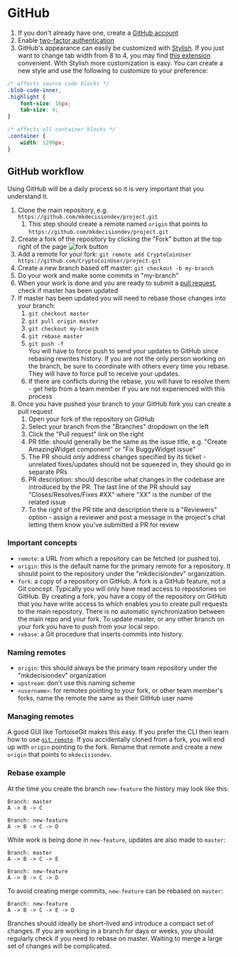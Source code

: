 # GitHub

1. If you don't already have one, create a [GitHub account](https://github.com/)
1. Enable [two-factor authentication](https://github.com/blog/1614-two-factor-authentication)
1. GitHub's appearance can easily be customized with [Stylish](https://chrome.google.com/webstore/detail/stylish-custom-themes-for/fjnbnpbmkenffdnngjfgmeleoegfcffe). If you just want to change tab width from 8 to 4, you may find [this extension](https://chrome.google.com/webstore/detail/tab-size-on-github/ofjbgncegkdemndciafljngjbdpfmbkn) convenient. With Stylish more customization is easy. You can create a new style and use the following to customize to your preference:
```css
/* affects source code blocks */
.blob-code-inner,
.highlight {
	font-size: 16px;
	tab-size: 4;
}

/* affects all container blocks */
.container {
	width: 1200px;
}
```

## GitHub workflow

Using GitHub will be a daily process so it is very important that you understand it.

1. Clone the main repository, e.g. `https://github.com/mkdecisiondev/project.git`
	1. This step should create a remote named `origin` that points to `https://github.com/mkdecisiondev/project.git`
1. Create a fork of the repository by clicking the "Fork" button at the top right of the page
    ![fork button](https://github-images.s3.amazonaws.com/help/bootcamp/Bootcamp-Fork.png)
1. Add a remote for your fork: `git remote add CryptoCoinUser https://github.com/CryptoCoinUser/project.git`
1. Create a new branch based off master: `git checkout -b my-branch`
1. Do your work and make some commits in "my-branch"
1. When your work is done and you are ready to submit a [pull request](https://help.github.com/articles/about-pull-requests/), check if master has been updated
1. If master has been updated you will need to rebase those changes into your branch:
	1. `git checkout master`
	1. `git pull origin master`
	1. `git checkout my-branch`
	1. `git rebase master`
	1. `git push -f`<br>
You will have to force push to send your updates to GitHub since rebasing rewrites history. If you are not the only person working on the branch, be sure to coordinate with others every time you rebase. They will have to force pull to receive your updates.
	1. If there are conflicts during the rebase, you will have to resolve them - get help from a team member if you are not experienced with this process
1. Once you have pushed your branch to your GitHub fork you can create a pull request
	1. Open your fork of the repository on GitHub
	1. Select your branch from the "Branches" dropdown on the left
	1. Click the "Pull request" link on the right
	1. PR title: should generally be the same as the issue title, e.g. "Create AmazingWidget component" or "Fix BuggyWidget issue"
	1. The PR should *only* address changes specified by its ticket - unrelated fixes/updates should not be squeezed in, they should go in separate PRs
	1. PR description: should describe what changes in the codebase are introduced by the PR. The last line of the PR should say "Closes/Resolves/Fixes #XX" where "XX" is the number of the related issue
	1. To the right of the PR title and description there is a "Reviewers" option - assign a reviewer and post a message in the project's chat letting them know you've submitted a PR for review

### Important concepts

* `remote`: a URL from which a repository can be fetched (or pushed to).
* `origin`: this is the default name for the primary remote for a repository. It should point to the repository under the "mkdecisiondev" organization.
* `fork`: a copy of a repository on GitHub. A fork is a GitHub feature, not a Git concept. Typically you will only have read access to repositories on GitHub.
	By creating a fork, you have a copy of the repository on GitHub that you have write access to which enables you to create pull requests to the main repository.
	There is no automatic synchronization between the main repo and your fork. To update master, or any other branch on your fork you have to push from your local repo.
* `rebase`: a Git procedure that inserts commits into history.

### Naming remotes

* `origin`: this should always be the primary team repository under the "mkdecisiondev" organization
* `upstream`: don't use this naming scheme
* `<username>`: for remotes pointing to your fork, or other team member's forks, name the remote the same as their GitHub user name

### Managing remotes

A good GUI like TortoiseGit makes this easy. If you prefer the CLI then learn how to use [`git remote`](https://git-scm.com/book/en/v2/Git-Basics-Working-with-Remotes). If you accidentally cloned from a fork, you will end up with `origin` pointing to the fork. Rename that remote and create a new `origin` that points to `mkdecisiondev`.

### Rebase example

At the time you create the branch `new-feature` the history may look like this:
```
Branch: master
A -> B -> C

Branch: new-feature
A -> B -> C -> D
```

While work is being done in `new-feature`, updates are also made to `master`:
```
Branch: master
A -> B -> C -> E

Branch: new-feature
A -> B -> C -> D
```

To avoid creating merge commits, `new-feature` can be rebased on `master`:
```
Branch: new-feature
A -> B -> C -> E -> D
```

Branches should ideally be short-lived and introduce a compact set of changes. If you are working in a branch for days or weeks, you should regularly check if you need to
rebase on master. Waiting to merge a large set of changes will be complicated.
